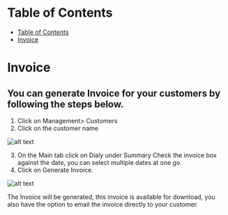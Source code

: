 # Table of Contents
* [Table of Contents](#table-of-contents)
* [Invoice](#invoice)
  


# Invoice

## You can generate Invoice for your customers by following the steps below.

1. Click on Management> Customers
2. Click on the customer name

![alt text][new-inv]

3. On the Main tab click on Dialy under Summary Check the invoice box against the date, you can select multiple dates at one go.
4. Click on Generate Invoice.

![alt text][new-inv-1]

The Invoice will be generated, this invoice is available for download, you also have the option to email the invoice directly to your customer.

 
[invoice-1]: https://raw.githubusercontent.com/digipigeon/connexcs-user-docs/master/img/invoice-1.png "Invoice-1"
[invoice-2]: https://raw.githubusercontent.com/digipigeon/connexcs-user-docs/master/img/invoice-2.png "Invoice-2"
[invoice-3]: https://raw.githubusercontent.com/digipigeon/connexcs-user-docs/master/img/invoice-3.png "Invoice-3"
[invoice-4]: https://raw.githubusercontent.com/digipigeon/connexcs-user-docs/master/img/invoice-4.png "Invoice-4"
[invoice-5]: https://raw.githubusercontent.com/digipigeon/connexcs-user-docs/master/img/invoice-5.png "Invoice-5"
[invoice-6]: https://raw.githubusercontent.com/digipigeon/connexcs-user-docs/master/img/invoice-6.png "Invoice-6"
[invoice-7]: https://raw.githubusercontent.com/digipigeon/connexcs-user-docs/master/img/invoice-7.png "Invoice-7"
[invoice-2D]: https://raw.githubusercontent.com/digipigeon/connexcs-user-docs/master/img/invoice-2D.png "Invoice-2D"

[new-inv]: https://raw.githubusercontent.com/digipigeon/connexcs-user-docs/master/img/new-inv.png "new-inv"
[new-inv-1]: https://raw.githubusercontent.com/digipigeon/connexcs-user-docs/master/img/new-inv-1.png "new-inv-1"
 

